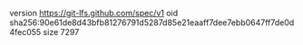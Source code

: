 version https://git-lfs.github.com/spec/v1
oid sha256:90e61de8d43bfb81276791d5287d85e21eaaff7dee7ebb0647ff7de0d4fec055
size 7297
